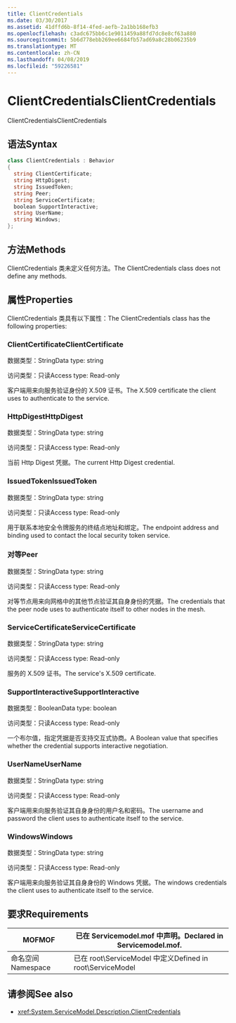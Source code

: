 ```yaml
---
title: ClientCredentials
ms.date: 03/30/2017
ms.assetid: 41dffd6b-8f14-4fed-aefb-2a1bb168efb3
ms.openlocfilehash: c3adc675bb6c1e9011459a88fd7dc8e8cf63a880
ms.sourcegitcommit: 5b6d778ebb269ee6684fb57ad69a8c28b06235b9
ms.translationtype: MT
ms.contentlocale: zh-CN
ms.lasthandoff: 04/08/2019
ms.locfileid: "59226581"
---
```

# <a name="clientcredentials"></a><span data-ttu-id="f141b-102">ClientCredentials</span><span class="sxs-lookup"><span data-stu-id="f141b-102">ClientCredentials</span></span>
<span data-ttu-id="f141b-103">ClientCredentials</span><span class="sxs-lookup"><span data-stu-id="f141b-103">ClientCredentials</span></span>  
  
## <a name="syntax"></a><span data-ttu-id="f141b-104">语法</span><span class="sxs-lookup"><span data-stu-id="f141b-104">Syntax</span></span>  
  
```csharp
class ClientCredentials : Behavior  
{  
  string ClientCertificate;  
  string HttpDigest;  
  string IssuedToken;  
  string Peer;  
  string ServiceCertificate;  
  boolean SupportInteractive;  
  string UserName;  
  string Windows;  
};  
```  
  
## <a name="methods"></a><span data-ttu-id="f141b-105">方法</span><span class="sxs-lookup"><span data-stu-id="f141b-105">Methods</span></span>  
 <span data-ttu-id="f141b-106">ClientCredentials 类未定义任何方法。</span><span class="sxs-lookup"><span data-stu-id="f141b-106">The ClientCredentials class does not define any methods.</span></span>  
  
## <a name="properties"></a><span data-ttu-id="f141b-107">属性</span><span class="sxs-lookup"><span data-stu-id="f141b-107">Properties</span></span>  
 <span data-ttu-id="f141b-108">ClientCredentials 类具有以下属性：</span><span class="sxs-lookup"><span data-stu-id="f141b-108">The ClientCredentials class has the following properties:</span></span>  
  
### <a name="clientcertificate"></a><span data-ttu-id="f141b-109">ClientCertificate</span><span class="sxs-lookup"><span data-stu-id="f141b-109">ClientCertificate</span></span>  
 <span data-ttu-id="f141b-110">数据类型：String</span><span class="sxs-lookup"><span data-stu-id="f141b-110">Data type: string</span></span>  
  
 <span data-ttu-id="f141b-111">访问类型：只读</span><span class="sxs-lookup"><span data-stu-id="f141b-111">Access type: Read-only</span></span>  
  
 <span data-ttu-id="f141b-112">客户端用来向服务验证身份的 X.509 证书。</span><span class="sxs-lookup"><span data-stu-id="f141b-112">The X.509 certificate the client uses to authenticate to the service.</span></span>  
  
### <a name="httpdigest"></a><span data-ttu-id="f141b-113">HttpDigest</span><span class="sxs-lookup"><span data-stu-id="f141b-113">HttpDigest</span></span>  
 <span data-ttu-id="f141b-114">数据类型：String</span><span class="sxs-lookup"><span data-stu-id="f141b-114">Data type: string</span></span>  
  
 <span data-ttu-id="f141b-115">访问类型：只读</span><span class="sxs-lookup"><span data-stu-id="f141b-115">Access type: Read-only</span></span>  
  
 <span data-ttu-id="f141b-116">当前 Http Digest 凭据。</span><span class="sxs-lookup"><span data-stu-id="f141b-116">The current Http Digest credential.</span></span>  
  
### <a name="issuedtoken"></a><span data-ttu-id="f141b-117">IssuedToken</span><span class="sxs-lookup"><span data-stu-id="f141b-117">IssuedToken</span></span>  
 <span data-ttu-id="f141b-118">数据类型：String</span><span class="sxs-lookup"><span data-stu-id="f141b-118">Data type: string</span></span>  
  
 <span data-ttu-id="f141b-119">访问类型：只读</span><span class="sxs-lookup"><span data-stu-id="f141b-119">Access type: Read-only</span></span>  
  
 <span data-ttu-id="f141b-120">用于联系本地安全令牌服务的终结点地址和绑定。</span><span class="sxs-lookup"><span data-stu-id="f141b-120">The endpoint address and binding used to contact the local security token service.</span></span>  
  
### <a name="peer"></a><span data-ttu-id="f141b-121">对等</span><span class="sxs-lookup"><span data-stu-id="f141b-121">Peer</span></span>  
 <span data-ttu-id="f141b-122">数据类型：String</span><span class="sxs-lookup"><span data-stu-id="f141b-122">Data type: string</span></span>  
  
 <span data-ttu-id="f141b-123">访问类型：只读</span><span class="sxs-lookup"><span data-stu-id="f141b-123">Access type: Read-only</span></span>  
  
 <span data-ttu-id="f141b-124">对等节点用来向网格中的其他节点验证其自身身份的凭据。</span><span class="sxs-lookup"><span data-stu-id="f141b-124">The credentials that the peer node uses to authenticate itself to other nodes in the mesh.</span></span>  
  
### <a name="servicecertificate"></a><span data-ttu-id="f141b-125">ServiceCertificate</span><span class="sxs-lookup"><span data-stu-id="f141b-125">ServiceCertificate</span></span>  
 <span data-ttu-id="f141b-126">数据类型：String</span><span class="sxs-lookup"><span data-stu-id="f141b-126">Data type: string</span></span>  
  
 <span data-ttu-id="f141b-127">访问类型：只读</span><span class="sxs-lookup"><span data-stu-id="f141b-127">Access type: Read-only</span></span>  
  
 <span data-ttu-id="f141b-128">服务的 X.509 证书。</span><span class="sxs-lookup"><span data-stu-id="f141b-128">The service's X.509 certificate.</span></span>  
  
### <a name="supportinteractive"></a><span data-ttu-id="f141b-129">SupportInteractive</span><span class="sxs-lookup"><span data-stu-id="f141b-129">SupportInteractive</span></span>  
 <span data-ttu-id="f141b-130">数据类型：Boolean</span><span class="sxs-lookup"><span data-stu-id="f141b-130">Data type: boolean</span></span>  
  
 <span data-ttu-id="f141b-131">访问类型：只读</span><span class="sxs-lookup"><span data-stu-id="f141b-131">Access type: Read-only</span></span>  
  
 <span data-ttu-id="f141b-132">一个布尔值，指定凭据是否支持交互式协商。</span><span class="sxs-lookup"><span data-stu-id="f141b-132">A Boolean value that specifies whether the credential supports interactive negotiation.</span></span>  
  
### <a name="username"></a><span data-ttu-id="f141b-133">UserName</span><span class="sxs-lookup"><span data-stu-id="f141b-133">UserName</span></span>  
 <span data-ttu-id="f141b-134">数据类型：String</span><span class="sxs-lookup"><span data-stu-id="f141b-134">Data type: string</span></span>  
  
 <span data-ttu-id="f141b-135">访问类型：只读</span><span class="sxs-lookup"><span data-stu-id="f141b-135">Access type: Read-only</span></span>  
  
 <span data-ttu-id="f141b-136">客户端用来向服务验证其自身身份的用户名和密码。</span><span class="sxs-lookup"><span data-stu-id="f141b-136">The username and password the client uses to authenticate itself to the service.</span></span>  
  
### <a name="windows"></a><span data-ttu-id="f141b-137">Windows</span><span class="sxs-lookup"><span data-stu-id="f141b-137">Windows</span></span>  
 <span data-ttu-id="f141b-138">数据类型：String</span><span class="sxs-lookup"><span data-stu-id="f141b-138">Data type: string</span></span>  
  
 <span data-ttu-id="f141b-139">访问类型：只读</span><span class="sxs-lookup"><span data-stu-id="f141b-139">Access type: Read-only</span></span>  
  
 <span data-ttu-id="f141b-140">客户端用来向服务验证其自身身份的 Windows 凭据。</span><span class="sxs-lookup"><span data-stu-id="f141b-140">The windows credentials the client uses to authenticate itself to the service.</span></span>  
  
## <a name="requirements"></a><span data-ttu-id="f141b-141">要求</span><span class="sxs-lookup"><span data-stu-id="f141b-141">Requirements</span></span>  
  
|<span data-ttu-id="f141b-142">MOF</span><span class="sxs-lookup"><span data-stu-id="f141b-142">MOF</span></span>|<span data-ttu-id="f141b-143">已在 Servicemodel.mof 中声明。</span><span class="sxs-lookup"><span data-stu-id="f141b-143">Declared in Servicemodel.mof.</span></span>|  
|---------|-----------------------------------|  
|<span data-ttu-id="f141b-144">命名空间</span><span class="sxs-lookup"><span data-stu-id="f141b-144">Namespace</span></span>|<span data-ttu-id="f141b-145">已在 root\ServiceModel 中定义</span><span class="sxs-lookup"><span data-stu-id="f141b-145">Defined in root\ServiceModel</span></span>|  
  
## <a name="see-also"></a><span data-ttu-id="f141b-146">请参阅</span><span class="sxs-lookup"><span data-stu-id="f141b-146">See also</span></span>

- <xref:System.ServiceModel.Description.ClientCredentials>

